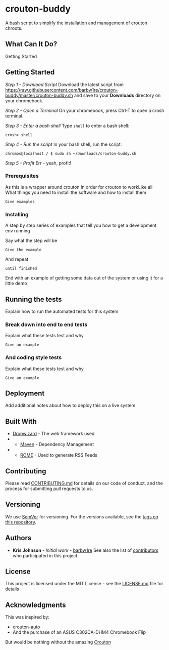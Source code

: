 # crouton-buddy

A bash script to simplify the installation and management of crouton chroots.


## What Can It Do?






Getting Started
## Getting Started

*Step 1 - Download Script*
Download the latest script from https://raw.githubusercontent.com/barbw1re/crouton-buddy/master/crouton-buddy.sh and save to your **Downloads** directory on your chromebook.

*Step 2 - Open a Terminal*
On your chromebook, press Ctrl-T to open a crosh terminal.

*Step 3 - Enter a bash shell*
Type `shell` to enter a bash shell:
```
crosh> shell
```

*Step 4 - Run the script*
In your bash shell, run the script:
```
chromos@localhost / $ sudo sh ~/Downloads/crouton-buddy.sh
```

*Step 5 - Profit*
Err - yeah, profit!


### Prerequisites

As this is a wrapper around crouton In order for crouton to workLike all What things you need to install the software and how to install them

```
Give examples
```

### Installing

A step by step series of examples that tell you how to get a development env running

Say what the step will be

```
Give the example
```

And repeat

```
until finished
```

End with an example of getting some data out of the system or using it for a little demo

## Running the tests

Explain how to run the automated tests for this system

### Break down into end to end tests

Explain what these tests test and why

```
Give an example
```

### And coding style tests

Explain what these tests test and why

```
Give an example
```

## Deployment

Add additional notes about how to deploy this on a live system

## Built With

* [Dropwizard](http://www.dropwizard.io/1.0.2/docs/) - The web framework used
* * [Maven](https://maven.apache.org/) - Dependency Management
* * [ROME](https://rometools.github.io/rome/) - Used to generate RSS Feeds
## Contributing

Please read [CONTRIBUTING.md](https://gist.github.com/PurpleBooth/b24679402957c63ec426) for details on our code of conduct, and the process for submitting pull requests to us.

## Versioning

We use [SemVer](http://semver.org/) for versioning. For the versions available, see the [tags on this repository](https://github.com/barbw1re/crouton-buddy/tags).

## Authors

* **Kris Johnson** - *Initial work* - [barbw1re](https://github.com/barbw1re)
See also the list of [contributors](https://github.com/barbw1re/crouton-buddy/graphs/contributors) who participated in this project.

## License

This project is licensed under the MIT License - see the [LICENSE.md](LICENSE.md) file for details

## Acknowledgments

This was inspired by:

* [crouton-auto](https://github.com/andrewbrg/crouton-auto)
* And the purchase of an ASUS C302CA-DHM4 Chromebook Flip

But would be nothing without the amazing [Crouton](https://github.com/dnschneid/crouton)


